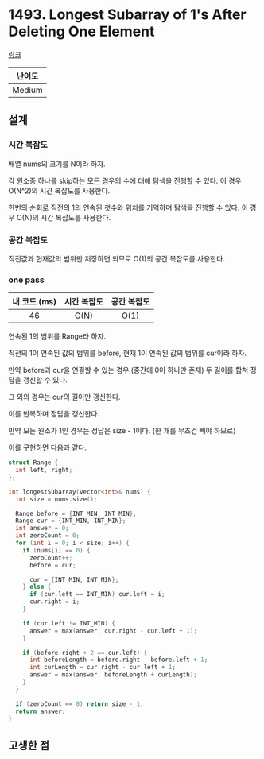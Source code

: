 # 1493. Longest Subarray of 1's After Deleting One Element

[링크](https://leetcode.com/problems/longest-subarray-of-1s-after-deleting-one-element/description/)

| 난이도 |
| :----: |
| Medium |

## 설계

### 시간 복잡도

배열 nums의 크기를 N이라 하자.

각 원소중 하나를 skip하는 모든 경우의 수에 대해 탐색을 진행할 수 있다. 이 경우 O(N^2)의 시간 복잡도를 사용한다.

한번의 순회로 직전의 1의 연속된 갯수와 위치를 기억하며 탐색을 진행할 수 있다. 이 경우 O(N)의 시간 복잡도를 사용한다.

### 공간 복잡도

직전값과 현재값의 범위만 저장하면 되므로 O(1)의 공간 복잡도를 사용한다.

### one pass

| 내 코드 (ms) | 시간 복잡도 | 공간 복잡도 |
| :----------: | :---------: | :---------: |
|      46      |    O(N)     |    O(1)     |

연속된 1의 범위를 Range라 하자.

직전의 1이 연속된 값의 범위를 before, 현재 1이 연속된 값의 범위를 cur이라 하자.

만약 before과 cur을 연결할 수 있는 경우 (중간에 0이 하나만 존재) 두 길이를 합쳐 정답을 갱신할 수 있다.

그 외의 경우는 cur의 길이만 갱신한다.

이를 반복하며 정답을 갱신한다.

만약 모든 원소가 1인 경우는 정답은 size - 1이다. (한 개를 무조건 빼야 하므로)

이를 구현하면 다음과 같다.

```cpp
struct Range {
  int left, right;
};

int longestSubarray(vector<int>& nums) {
  int size = nums.size();

  Range before = {INT_MIN, INT_MIN};
  Range cur = {INT_MIN, INT_MIN};
  int answer = 0;
  int zeroCount = 0;
  for (int i = 0; i < size; i++) {
    if (nums[i] == 0) {
      zeroCount++;
      before = cur;

      cur = {INT_MIN, INT_MIN};
    } else {
      if (cur.left == INT_MIN) cur.left = i;
      cur.right = i;
    }

    if (cur.left != INT_MIN) {
      answer = max(answer, cur.right - cur.left + 1);
    }

    if (before.right + 2 == cur.left) {
      int beforeLength = before.right - before.left + 1;
      int curLength = cur.right - cur.left + 1;
      answer = max(answer, beforeLength + curLength);
    }
  }

  if (zeroCount == 0) return size - 1;
  return answer;
}
```

## 고생한 점
